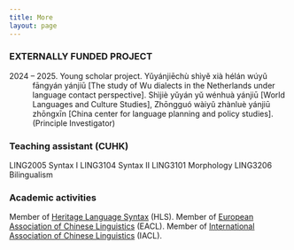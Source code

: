 ```yaml
---
title: More
layout: page
---
```


### EXTERNALLY FUNDED PROJECT

<p style="text-indent: -3em; margin-left: 3em;">2024 – 2025. Young scholar project. Yǔyánjiēchù shìyě xià hélán wúyǔ fāngyán yánjiū [The study of Wu dialects in the Netherlands under language contact perspective]. Shìjiè yǔyán yǔ wénhuà yánjiū [World Languages and Culture Studies], Zhōngguó wàiyǔ zhànluè yánjiū zhōngxīn [China center for language planning and policy studies]. (Principle Investigator) </p>

### Teaching assistant (CUHK)

LING2005 Syntax I
LING3104 Syntax II
LING3101 Morphology
LING3206 Bilingualism

### Academic activities

Member of [Heritage Language Syntax](https://sites.google.com/view/heritagelanguagesyntax/home) (HLS).
Member of [European Association of Chinese Linguistics](https://www.chineselinguistics.eu/) (EACL).
Member of [International Association of Chinese Linguistics](http://iacl-linguistics.org/) (IACL).
